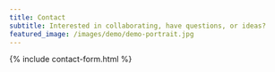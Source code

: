 ```yaml
---
title: Contact
subtitle: Interested in collaborating, have questions, or ideas? 
featured_image: /images/demo/demo-portrait.jpg
---
```


{% include contact-form.html %}


